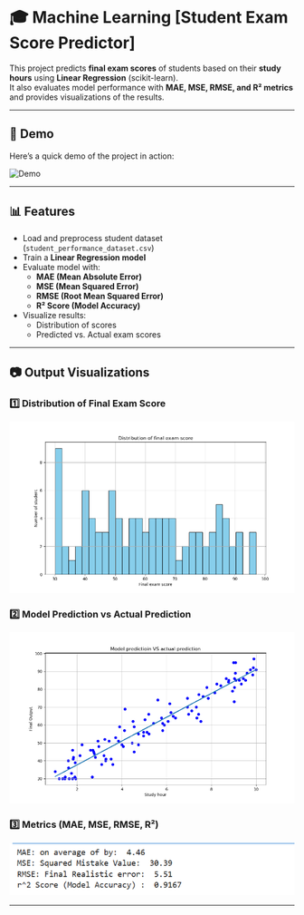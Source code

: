 # 🎓 Machine Learning [Student Exam Score Predictor]

This project predicts **final exam scores** of students based on their **study hours** using **Linear Regression** (scikit-learn).  
It also evaluates model performance with **MAE, MSE, RMSE, and R² metrics** and provides visualizations of the results.

---

## 📌 Demo
Here’s a quick demo of the project in action:

![Demo](https://github.com/prajwalsapkal/study-score-predictor/blob/main/ml%20gif.gif)

---

## 📊 Features
- Load and preprocess student dataset (`student_performance_dataset.csv`)
- Train a **Linear Regression model**
- Evaluate model with:
  - **MAE (Mean Absolute Error)**
  - **MSE (Mean Squared Error)**
  - **RMSE (Root Mean Squared Error)**
  - **R² Score (Model Accuracy)**
- Visualize results:
  - Distribution of scores
  - Predicted vs. Actual exam scores

---

## 📷 Output Visualizations

### 1️⃣ Distribution of Final Exam Score
![Distribution of final exam score](https://github.com/prajwalsapkal/study-score-predictor/blob/main/Distribution%20of%20final%20exam%20score.png)

### 2️⃣ Model Prediction vs Actual Prediction
![Model prediction vs actual](https://github.com/prajwalsapkal/study-score-predictor/blob/main/Model%20predictioin%20VS%20actual%20prediction.png)

### 3️⃣ Metrics (MAE, MSE, RMSE, R²)
![Metrics](https://github.com/prajwalsapkal/study-score-predictor/blob/main/MAE%2CMSE%2CR2%2CRMSE.png)

---

